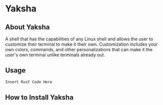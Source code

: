 # Yaksha

## About Yaksha

A shell that has the capabilities of any Linux shell and allows the user to customize their terminal to make it their own. Customization includes your own colors, commands, and other personalizations that can make it the user's own terminal unlike terminals already out. 

## Usage

```Rust
Insert Rust Code Here
```

## How to Install Yaksha

